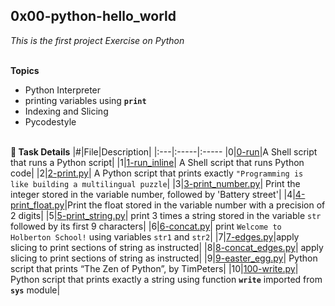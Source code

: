 ## 0x00-python-hello_world

*This is the first project Exercise on Python*
<br><br>

**Topics**
* Python Interpreter
* printing variables using **`print`**
* Indexing and Slicing
* Pycodestyle
<br><br>

**📄 Task Details**
|#|File|Description|
|:---|:-----|:-----
|0|[0-run](./0-run)|A Shell script that runs a Python script|
|1|[1-run_inline](./1-run_inline)| A Shell script that runs Python code|
|2|[2-print.py](./2-print.py)| A Python script that prints exactly `"Programming is like building a multilingual puzzle`|
|3|[3-print_number.py](./3-print_number.py)| Print the integer stored in the variable number, followed by 'Battery street'|
|4|[4-print_float.py](./4-print_float.py)|Print the float stored in the variable number with a precision of 2 digits|
|5|[5-print_string.py](./5-print_string.py)| print 3 times a string stored in the variable `str` followed by its first 9 characters|
|6|[6-concat.py](./6-concat.py)| print `Welcome to Holberton School!` using variables `str1` and `str2`|
|7|[7-edges.py](./7-edges.py)|apply slicing to print sections of string as instructed|
|8|[8-concat_edges.py](./8-concat_edges.py)| apply slicing to print sections of string as instructed|
|9|[9-easter_egg.py](./9-easter_egg.py)| Python script that prints “The Zen of Python”, by TimPeters|
|10|[100-write.py](./100-write.py)| Python script that prints exactly a string using function **`write`** imported from **`sys`** module|
